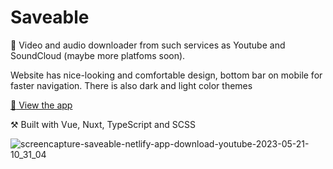 # Saveable

:city_sunset: Video and audio downloader from such services as Youtube and SoundCloud (maybe more platfoms soon).

Website has nice-looking and comfortable design, bottom bar on mobile for faster navigation. There is also dark and light color themes

[:eyes: View the app](https://saveable.netlify.app/download/youtube)

⚒️ Built with Vue, Nuxt, TypeScript and SCSS

![screencapture-saveable-netlify-app-download-youtube-2023-05-21-10_31_04](https://github.com/crucials/saveable/assets/83793845/baecfbc2-6ec8-45db-ad81-cc0742f93cc9)
